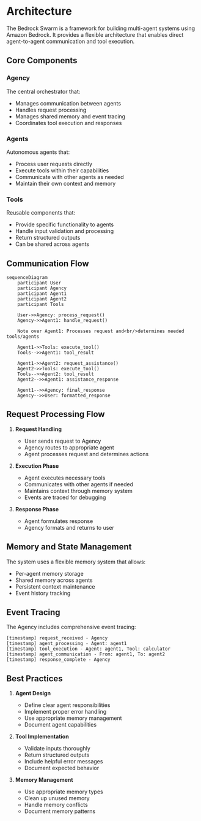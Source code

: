# Architecture

The Bedrock Swarm is a framework for building multi-agent systems using Amazon Bedrock. It provides a flexible architecture that enables direct agent-to-agent communication and tool execution.

## Core Components

### Agency
The central orchestrator that:
- Manages communication between agents
- Handles request processing
- Manages shared memory and event tracing
- Coordinates tool execution and responses

### Agents
Autonomous agents that:
- Process user requests directly
- Execute tools within their capabilities
- Communicate with other agents as needed
- Maintain their own context and memory

### Tools
Reusable components that:
- Provide specific functionality to agents
- Handle input validation and processing
- Return structured outputs
- Can be shared across agents

## Communication Flow

```mermaid
sequenceDiagram
    participant User
    participant Agency
    participant Agent1
    participant Agent2
    participant Tools

    User->>Agency: process_request()
    Agency->>Agent1: handle_request()

    Note over Agent1: Processes request and<br/>determines needed tools/agents

    Agent1->>Tools: execute_tool()
    Tools-->>Agent1: tool_result

    Agent1->>Agent2: request_assistance()
    Agent2->>Tools: execute_tool()
    Tools-->>Agent2: tool_result
    Agent2-->>Agent1: assistance_response

    Agent1-->>Agency: final_response
    Agency-->>User: formatted_response
```

## Request Processing Flow

1. **Request Handling**
   - User sends request to Agency
   - Agency routes to appropriate agent
   - Agent processes request and determines actions

2. **Execution Phase**
   - Agent executes necessary tools
   - Communicates with other agents if needed
   - Maintains context through memory system
   - Events are traced for debugging

3. **Response Phase**
   - Agent formulates response
   - Agency formats and returns to user

## Memory and State Management

The system uses a flexible memory system that allows:
- Per-agent memory storage
- Shared memory across agents
- Persistent context maintenance
- Event history tracking

## Event Tracing

The Agency includes comprehensive event tracing:

```
[timestamp] request_received - Agency
[timestamp] agent_processing - Agent: agent1
[timestamp] tool_execution - Agent: agent1, Tool: calculator
[timestamp] agent_communication - From: agent1, To: agent2
[timestamp] response_complete - Agency
```

## Best Practices

1. **Agent Design**
   - Define clear agent responsibilities
   - Implement proper error handling
   - Use appropriate memory management
   - Document agent capabilities

2. **Tool Implementation**
   - Validate inputs thoroughly
   - Return structured outputs
   - Include helpful error messages
   - Document expected behavior

3. **Memory Management**
   - Use appropriate memory types
   - Clean up unused memory
   - Handle memory conflicts
   - Document memory patterns
